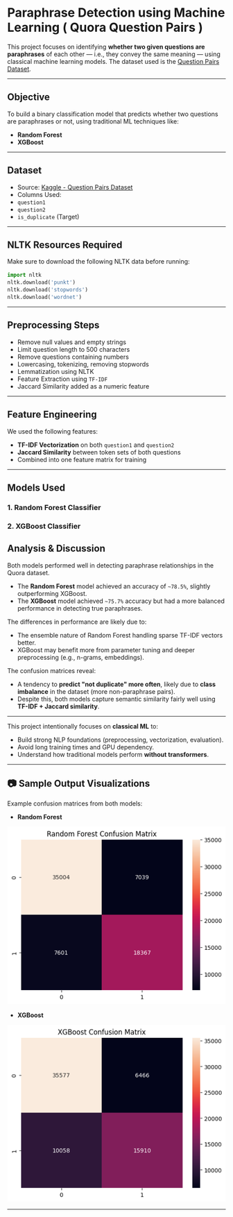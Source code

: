 #  Paraphrase Detection using Machine Learning ( Quora Question Pairs )

This project focuses on identifying **whether two given questions are paraphrases** of each other — i.e., they convey the same meaning — using classical machine learning models. The dataset used is the [Question Pairs Dataset](https://www.kaggle.com/datasets/quora/question-pairs-dataset/data).

---

##  Objective

To build a binary classification model that predicts whether two questions are paraphrases or not, using traditional ML techniques like:
- **Random Forest**
- **XGBoost**

---

##  Dataset

-  Source: [Kaggle - Question Pairs Dataset](https://www.kaggle.com/datasets/quora/question-pairs-dataset/data)
-  Columns Used:
  - `question1`
  - `question2`
  - `is_duplicate` (Target)


---

##  NLTK Resources Required

Make sure to download the following NLTK data before running:

```python
import nltk
nltk.download('punkt')
nltk.download('stopwords')
nltk.download('wordnet')
```

---

##  Preprocessing Steps

-  Remove null values and empty strings
-  Limit question length to 500 characters
-  Remove questions containing numbers
-  Lowercasing, tokenizing, removing stopwords
-  Lemmatization using NLTK
-  Feature Extraction using `TF-IDF`
-  Jaccard Similarity added as a numeric feature

---

##  Feature Engineering

We used the following features:
- **TF-IDF Vectorization** on both `question1` and `question2`
- **Jaccard Similarity** between token sets of both questions
- Combined into one feature matrix for training

---

##  Models Used

### 1. **Random Forest Classifier**
### 2. **XGBoost Classifier**


##  Analysis & Discussion

Both models performed well in detecting paraphrase relationships in the Quora dataset.

- The **Random Forest** model achieved an accuracy of `~78.5%`, slightly outperforming XGBoost.
- The **XGBoost** model achieved `~75.7%` accuracy but had a more balanced performance in detecting true paraphrases.

The differences in performance are likely due to:
- The ensemble nature of Random Forest handling sparse TF-IDF vectors better.
- XGBoost may benefit more from parameter tuning and deeper preprocessing (e.g., n-grams, embeddings).

The confusion matrices reveal:
- A tendency to **predict "not duplicate" more often**, likely due to **class imbalance** in the dataset (more non-paraphrase pairs).
- Despite this, both models capture semantic similarity fairly well using **TF-IDF + Jaccard similarity**.


---

This project intentionally focuses on **classical ML** to:
- Build strong NLP foundations (preprocessing, vectorization, evaluation).
- Avoid long training times and GPU dependency.
- Understand how traditional models perform **without transformers**.


---

## 📷 Sample Output Visualizations

Example confusion matrices from both models:

- **Random Forest**

  
![Random Forest Confusion Matrix](rf_confusion_matrix.png)

- **XGBoost**

  
![XGBoost Confusion Matrix](xgb_confusion_matrix.png)

---

